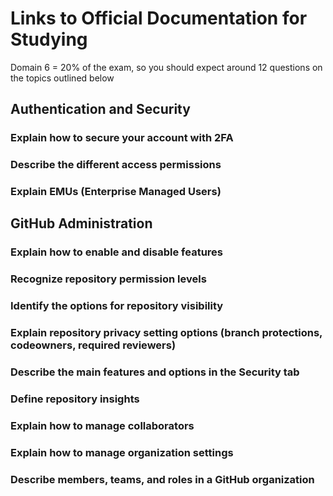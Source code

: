 # Links to Official Documentation for Studying
Domain 6 = 20% of the exam, so you should expect around 12 questions on the topics outlined below

## Authentication and Security

### Explain how to secure your account with 2FA

### Describe the different access permissions

### Explain EMUs (Enterprise Managed Users)

## GitHub Administration

### Explain how to enable and disable features

### Recognize repository permission levels

### Identify the options for repository visibility

### Explain repository privacy setting options (branch protections, codeowners, required reviewers)

### Describe the main features and options in the Security tab

### Define repository insights

### Explain how to manage collaborators

### Explain how to manage organization settings

### Describe members, teams, and roles in a GitHub organization